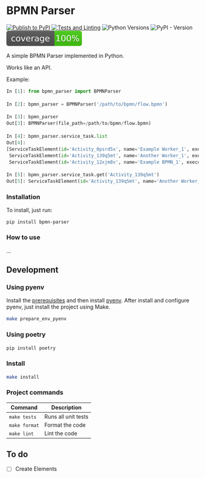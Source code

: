 # BPMN Parser

[![Publish to PyPI](https://github.com/danbailo/bpmn-parser/actions/workflows/publish.yaml/badge.svg)](https://github.com/danbailo/bpmn-parser/actions/workflows/publish.yaml) [![Tests and Linting](https://github.com/danbailo/bpmn-parser/actions/workflows/tests.yaml/badge.svg?branch=main)](https://github.com/danbailo/bpmn-parser/actions/workflows/tests.yaml) ![Python Versions](https://img.shields.io/pypi/pyversions/bpmn-parser?color=g) ![PyPI - Version](https://img.shields.io/pypi/v/bpmn-parser?color=%2334D058&label=pypi%20package) ![Coverage Status](./assets/coverage-badge.svg)

A simple BPMN Parser implemented in Python.

Works like an API.

Example:

```python
In [1]: from bpmn_parser import BPMNParser

In [2]: bpmn_parser = BPMNParser('/path/to/bpmn/flow.bpmn')

In [3]: bpmn_parser
Out[3]: BPMNParser(file_path=/path/to/bpmn/flow.bpmn)

In [4]: bpmn_parser.service_task.list
Out[4]: 
[ServiceTaskElement(id='Activity_0psrd5x', name='Example Worker_1', execution_listeners=[], topic_name='example-worker', type='external'),
 ServiceTaskElement(id='Activity_139q5mt', name='Another Worker_1', execution_listeners=[], topic_name='another-worker', type='external'),
 ServiceTaskElement(id='Activity_12xjm8v', name='Example BPMN_1', execution_listeners=[], topic_name=None, type=None)]

In [5]: bpmn_parser.service_task.get('Activity_139q5mt')
Out[5]: ServiceTaskElement(id='Activity_139q5mt', name='Another Worker_1', execution_listeners=[], topic_name='another-worker', type='external'
```

### Installation

To install, just run:

```
pip install bpmn-parser
```

### How to use
...

## Development

### Using pyenv

Install the [prerequisites](https://github.com/pyenv/pyenv/wiki/Common-build-problems#prerequisites) and then install [pyenv](https://github.com/pyenv/pyenv-installer). After install and configure pyenv, just install the project using Make.

```bash
make prepare_env_pyenv
```

### Using poetry

```bash
pip install poetry
```

### Install

```bash
make install
```

### Project commands

| Command | Description |
|-|-|
| `make tests` | Runs all unit tests |
| `make format` | Format the code |
| `make lint` | Lint the code |


## To do
- [ ] Create Elements